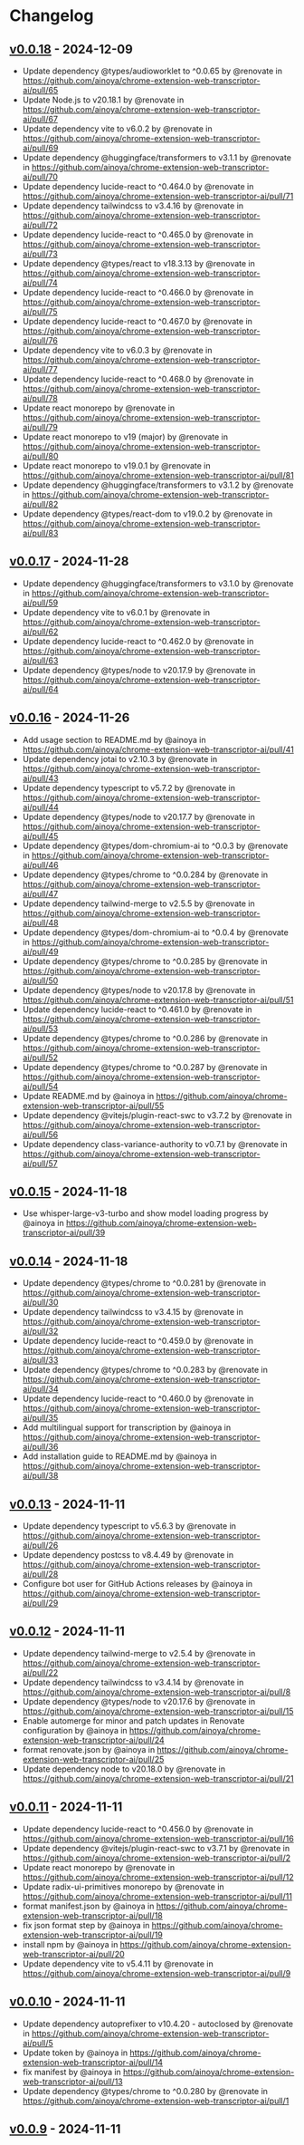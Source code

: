 # Changelog

## [v0.0.18](https://github.com/ainoya/chrome-extension-web-transcriptor-ai/compare/v0.0.17...v0.0.18) - 2024-12-09
- Update dependency @types/audioworklet to ^0.0.65 by @renovate in https://github.com/ainoya/chrome-extension-web-transcriptor-ai/pull/65
- Update Node.js to v20.18.1 by @renovate in https://github.com/ainoya/chrome-extension-web-transcriptor-ai/pull/67
- Update dependency vite to v6.0.2 by @renovate in https://github.com/ainoya/chrome-extension-web-transcriptor-ai/pull/69
- Update dependency @huggingface/transformers to v3.1.1 by @renovate in https://github.com/ainoya/chrome-extension-web-transcriptor-ai/pull/70
- Update dependency lucide-react to ^0.464.0 by @renovate in https://github.com/ainoya/chrome-extension-web-transcriptor-ai/pull/71
- Update dependency tailwindcss to v3.4.16 by @renovate in https://github.com/ainoya/chrome-extension-web-transcriptor-ai/pull/72
- Update dependency lucide-react to ^0.465.0 by @renovate in https://github.com/ainoya/chrome-extension-web-transcriptor-ai/pull/73
- Update dependency @types/react to v18.3.13 by @renovate in https://github.com/ainoya/chrome-extension-web-transcriptor-ai/pull/74
- Update dependency lucide-react to ^0.466.0 by @renovate in https://github.com/ainoya/chrome-extension-web-transcriptor-ai/pull/75
- Update dependency lucide-react to ^0.467.0 by @renovate in https://github.com/ainoya/chrome-extension-web-transcriptor-ai/pull/76
- Update dependency vite to v6.0.3 by @renovate in https://github.com/ainoya/chrome-extension-web-transcriptor-ai/pull/77
- Update dependency lucide-react to ^0.468.0 by @renovate in https://github.com/ainoya/chrome-extension-web-transcriptor-ai/pull/78
- Update react monorepo by @renovate in https://github.com/ainoya/chrome-extension-web-transcriptor-ai/pull/79
- Update react monorepo to v19 (major) by @renovate in https://github.com/ainoya/chrome-extension-web-transcriptor-ai/pull/80
- Update react monorepo to v19.0.1 by @renovate in https://github.com/ainoya/chrome-extension-web-transcriptor-ai/pull/81
- Update dependency @huggingface/transformers to v3.1.2 by @renovate in https://github.com/ainoya/chrome-extension-web-transcriptor-ai/pull/82
- Update dependency @types/react-dom to v19.0.2 by @renovate in https://github.com/ainoya/chrome-extension-web-transcriptor-ai/pull/83

## [v0.0.17](https://github.com/ainoya/chrome-extension-web-transcriptor-ai/compare/v0.0.16...v0.0.17) - 2024-11-28
- Update dependency @huggingface/transformers to v3.1.0 by @renovate in https://github.com/ainoya/chrome-extension-web-transcriptor-ai/pull/59
- Update dependency vite to v6.0.1 by @renovate in https://github.com/ainoya/chrome-extension-web-transcriptor-ai/pull/62
- Update dependency lucide-react to ^0.462.0 by @renovate in https://github.com/ainoya/chrome-extension-web-transcriptor-ai/pull/63
- Update dependency @types/node to v20.17.9 by @renovate in https://github.com/ainoya/chrome-extension-web-transcriptor-ai/pull/64

## [v0.0.16](https://github.com/ainoya/chrome-extension-web-transcriptor-ai/compare/v0.0.15...v0.0.16) - 2024-11-26
- Add usage section to README.md by @ainoya in https://github.com/ainoya/chrome-extension-web-transcriptor-ai/pull/41
- Update dependency jotai to v2.10.3 by @renovate in https://github.com/ainoya/chrome-extension-web-transcriptor-ai/pull/43
- Update dependency typescript to v5.7.2 by @renovate in https://github.com/ainoya/chrome-extension-web-transcriptor-ai/pull/44
- Update dependency @types/node to v20.17.7 by @renovate in https://github.com/ainoya/chrome-extension-web-transcriptor-ai/pull/45
- Update dependency @types/dom-chromium-ai to ^0.0.3 by @renovate in https://github.com/ainoya/chrome-extension-web-transcriptor-ai/pull/46
- Update dependency @types/chrome to ^0.0.284 by @renovate in https://github.com/ainoya/chrome-extension-web-transcriptor-ai/pull/47
- Update dependency tailwind-merge to v2.5.5 by @renovate in https://github.com/ainoya/chrome-extension-web-transcriptor-ai/pull/48
- Update dependency @types/dom-chromium-ai to ^0.0.4 by @renovate in https://github.com/ainoya/chrome-extension-web-transcriptor-ai/pull/49
- Update dependency @types/chrome to ^0.0.285 by @renovate in https://github.com/ainoya/chrome-extension-web-transcriptor-ai/pull/50
- Update dependency @types/node to v20.17.8 by @renovate in https://github.com/ainoya/chrome-extension-web-transcriptor-ai/pull/51
- Update dependency lucide-react to ^0.461.0 by @renovate in https://github.com/ainoya/chrome-extension-web-transcriptor-ai/pull/53
- Update dependency @types/chrome to ^0.0.286 by @renovate in https://github.com/ainoya/chrome-extension-web-transcriptor-ai/pull/52
- Update dependency @types/chrome to ^0.0.287 by @renovate in https://github.com/ainoya/chrome-extension-web-transcriptor-ai/pull/54
- Update README.md by @ainoya in https://github.com/ainoya/chrome-extension-web-transcriptor-ai/pull/55
- Update dependency @vitejs/plugin-react-swc to v3.7.2 by @renovate in https://github.com/ainoya/chrome-extension-web-transcriptor-ai/pull/56
- Update dependency class-variance-authority to v0.7.1 by @renovate in https://github.com/ainoya/chrome-extension-web-transcriptor-ai/pull/57

## [v0.0.15](https://github.com/ainoya/chrome-extension-web-transcriptor-ai/compare/v0.0.14...v0.0.15) - 2024-11-18
- Use whisper-large-v3-turbo and show model loading progress by @ainoya in https://github.com/ainoya/chrome-extension-web-transcriptor-ai/pull/39

## [v0.0.14](https://github.com/ainoya/chrome-extension-web-transcriptor-ai/compare/v0.0.13...v0.0.14) - 2024-11-18
- Update dependency @types/chrome to ^0.0.281 by @renovate in https://github.com/ainoya/chrome-extension-web-transcriptor-ai/pull/30
- Update dependency tailwindcss to v3.4.15 by @renovate in https://github.com/ainoya/chrome-extension-web-transcriptor-ai/pull/32
- Update dependency lucide-react to ^0.459.0 by @renovate in https://github.com/ainoya/chrome-extension-web-transcriptor-ai/pull/33
- Update dependency @types/chrome to ^0.0.283 by @renovate in https://github.com/ainoya/chrome-extension-web-transcriptor-ai/pull/34
- Update dependency lucide-react to ^0.460.0 by @renovate in https://github.com/ainoya/chrome-extension-web-transcriptor-ai/pull/35
- Add multilingual support for transcription by @ainoya in https://github.com/ainoya/chrome-extension-web-transcriptor-ai/pull/36
- Add installation guide to README.md by @ainoya in https://github.com/ainoya/chrome-extension-web-transcriptor-ai/pull/38

## [v0.0.13](https://github.com/ainoya/chrome-extension-web-transcriptor-ai/compare/v0.0.12...v0.0.13) - 2024-11-11
- Update dependency typescript to v5.6.3 by @renovate in https://github.com/ainoya/chrome-extension-web-transcriptor-ai/pull/26
- Update dependency postcss to v8.4.49 by @renovate in https://github.com/ainoya/chrome-extension-web-transcriptor-ai/pull/28
- Configure bot user for GitHub Actions releases by @ainoya in https://github.com/ainoya/chrome-extension-web-transcriptor-ai/pull/29

## [v0.0.12](https://github.com/ainoya/chrome-extension-web-transcriptor-ai/compare/v0.0.11...v0.0.12) - 2024-11-11
- Update dependency tailwind-merge to v2.5.4 by @renovate in https://github.com/ainoya/chrome-extension-web-transcriptor-ai/pull/22
- Update dependency tailwindcss to v3.4.14 by @renovate in https://github.com/ainoya/chrome-extension-web-transcriptor-ai/pull/8
- Update dependency @types/node to v20.17.6 by @renovate in https://github.com/ainoya/chrome-extension-web-transcriptor-ai/pull/15
- Enable automerge for minor and patch updates in Renovate configuration by @ainoya in https://github.com/ainoya/chrome-extension-web-transcriptor-ai/pull/24
- format renovate.json by @ainoya in https://github.com/ainoya/chrome-extension-web-transcriptor-ai/pull/25
- Update dependency node to v20.18.0 by @renovate in https://github.com/ainoya/chrome-extension-web-transcriptor-ai/pull/21

## [v0.0.11](https://github.com/ainoya/chrome-extension-web-transcriptor-ai/compare/v0.0.10...v0.0.11) - 2024-11-11
- Update dependency lucide-react to ^0.456.0 by @renovate in https://github.com/ainoya/chrome-extension-web-transcriptor-ai/pull/16
- Update dependency @vitejs/plugin-react-swc to v3.7.1 by @renovate in https://github.com/ainoya/chrome-extension-web-transcriptor-ai/pull/2
- Update react monorepo by @renovate in https://github.com/ainoya/chrome-extension-web-transcriptor-ai/pull/12
- Update radix-ui-primitives monorepo by @renovate in https://github.com/ainoya/chrome-extension-web-transcriptor-ai/pull/11
- format manifest.json by @ainoya in https://github.com/ainoya/chrome-extension-web-transcriptor-ai/pull/18
- fix json format step by @ainoya in https://github.com/ainoya/chrome-extension-web-transcriptor-ai/pull/19
- install npm by @ainoya in https://github.com/ainoya/chrome-extension-web-transcriptor-ai/pull/20
- Update dependency vite to v5.4.11 by @renovate in https://github.com/ainoya/chrome-extension-web-transcriptor-ai/pull/9

## [v0.0.10](https://github.com/ainoya/chrome-extension-web-transcriptor-ai/compare/v0.0.9...v0.0.10) - 2024-11-11
- Update dependency autoprefixer to v10.4.20 - autoclosed by @renovate in https://github.com/ainoya/chrome-extension-web-transcriptor-ai/pull/5
- Update token by @ainoya in https://github.com/ainoya/chrome-extension-web-transcriptor-ai/pull/14
- fix manifest by @ainoya in https://github.com/ainoya/chrome-extension-web-transcriptor-ai/pull/13
- Update dependency @types/chrome to ^0.0.280 by @renovate in https://github.com/ainoya/chrome-extension-web-transcriptor-ai/pull/1

## [v0.0.9](https://github.com/ainoya/chrome-extension-web-transcriptor-ai/commits/v0.0.9) - 2024-11-11
